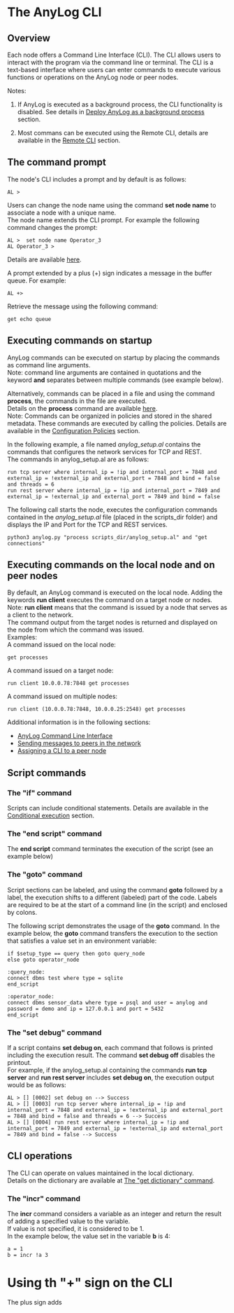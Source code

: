 # The AnyLog CLI

## Overview

Each node offers a Command Line Interface (CLI). The  CLI allows users to interact with the program via the command line or terminal. 
The CLI is a text-based interface where users can enter commands to execute various functions or operations on the AnyLog node or peer nodes.

Notes: 
1. If AnyLog is executed as a background process, the CLI functionality is disabled. See details in 
[Deploy AnyLog as a background process](training/advanced/background%20deployment.md) section.
   
2. Most commans can be executed using the Remote CLI, details are available in the 
   [Remote CLI](northbound%20connectors/remote_cli.md) section.
   

## The command prompt
The node's CLI includes a prompt and by default is as follows:
```anylog 
AL >
```
Users can change the node name using the command **set node name** to associate a node with a unique name.  
The node name extends the CLI prompt. For example the following command changes the prompt:
```anylog 
AL >  set node name Operator_3
AL Operator_3 >
```
Details are available [here](anylog%20commands.md#set-node-name).

A prompt extended by a plus (+) sign indicates a message in the buffer queue.
For example:
```anylog 
AL +>
```
Retrieve the message using the following command:
```anylog 
get echo queue
```

## Executing commands on startup

AnyLog commands can be executed on startup by placing the commands as command line arguments.  
Note: command line arguments are contained in quotations and the keyword **and** separates between multiple commands (see example below). 

Alternatively, commands can be placed in a file and using the command **process**, the commands in the file are executed.  
Details on the **process** command are available [here](node%20configuration.md#the-configuration-process).   
Note: Commands can be organized in policies and stored in the shared metadata. These commands are executed by calling the policies. 
Details are available in the [Configuration Policies](policies.md#configuration-policies) section.

In the following example, a file named *anylog_setup.al* contains the commands that configures the network services for TCP and REST.      
The commands in anylog_setup.al are as follows:
```anylog 
run tcp server where internal_ip = !ip and internal_port = 7848 and external_ip = !external_ip and external_port = 7848 and bind = false and threads = 6
run rest server where internal_ip = !ip and internal_port = 7849 and external_ip = !external_ip and external_port = 7849 and bind = false
```

The following call starts the node, executes the configuration commands contained in the *anylog_setup.al* file (placed in the scripts_dir folder)
and displays the IP and Port for the TCP and REST services. 
```anylog 
python3 anylog.py "process scripts_dir/anylog_setup.al" and "get connections"
```

## Executing commands on the local node and on peer nodes

By default, an AnyLog command is executed on the local node. Adding the keywords **run client** executes the command
on a target node or nodes.  
Note: **run client** means that the command is issued by a node that serves as a client to the network.  
The command output from the target nodes is returned and displayed on the node from which the command was issued.  
Examples:  
A command issued on the local node: 
```anylog 
get processes
```
A command issued on a target node:
```anylog 
run client 10.0.0.78:7848 get processes
```
A command issued on multiple nodes:
```anylog 
run client (10.0.0.78:7848, 10.0.0.25:2548) get processes
```
Additional information is in the following sections:
* [AnyLog Command Line Interface](getting%20started.md#anylog-command-line-interface)
* [Sending messages to peers in the network](getting%20started.md#sending-messages-to-peers-in-the-network)
* [Assigning a CLI to a peer node](training/advanced/background%20deployment.md#using-the-cli-of-a-peer-node-to-manage-the-background-node)


## Script commands

### The "if" command
Scripts can include conditional statements. Details are available in the [Conditional execution](anylog%20commands.md#conditional-execution) section.

### The "end script" command
The **end script** command terminates the execution of the script (see an example below)

### The "goto" command
Script sections can be labeled, and using the command **goto** followed by a label, the execution shifts to a different 
(labeled) part of the code. Labels are required to be at the start of a command line (in the  script) and enclosed by colons.

The following script demonstrates the usage of the **goto** command. In the example below, the **goto** command
transfers the execution to the section that satisfies a value set in an environment variable:
```anylog 
if $setup_type == query then goto query_node
else goto operator_node

:query_node:
connect dbms test where type = sqlite
end_script

:operator_node:
connect dbms sensor_data where type = psql and user = anylog and password = demo and ip = 127.0.0.1 and port = 5432
end_script
```
### The "set debug" command

If a script contains **set debug on**, each command that follows is printed including the execution result.
The command **set debug off** disables the printout.  
For example, if the anylog_setup.al containing the commands **run tcp server** and **run rest server** includes **set debug on**,
the execution output would be as follows:

```anylog 
AL > [] [0002] set debug on --> Success
AL > [] [0003] run tcp server where internal_ip = !ip and internal_port = 7848 and external_ip = !external_ip and external_port = 7848 and bind = false and threads = 6 --> Success
AL > [] [0004] run rest server where internal_ip = !ip and internal_port = 7849 and external_ip = !external_ip and external_port = 7849 and bind = false --> Success
```

## CLI operations

The CLI can operate on values maintained in the local dictionary.     
Details on the dictionary are available at [The "get dictionary" command](monitoring%20nodes.md#the-get-dictionary-command).

### The "incr" command

The **incr** command considers a variable as an integer and return the result of adding a specified value to the variable.    
If value is not specified, it is considered to be 1.  
In the example below, the value set in the variable **b** is 4:
```anylog 
a = 1
b = incr !a 3
```

# Using th "+" sign on the CLI

The plus sign adds  




